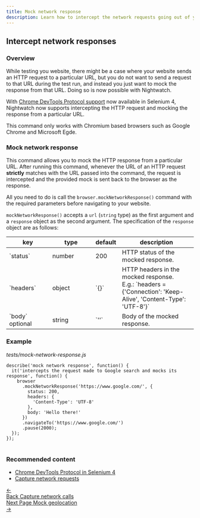 ```yaml
---
title: Mock network response
description: Learn how to intercept the network requests going out of your browser and mock their responses.
---
```


<div class="page-header"><h2>Intercept network responses</h2></div>

### Overview

While testing you website, there might be a case where your website sends an HTTP request to a particular URL, but you do not want to send a request to that URL during the test run, and instead you just want to mock the response from that URL. Doing so is now possible with Nightwatch.

With [Chrome DevTools Protocol support](https://www.selenium.dev/documentation/webdriver/bidirectional/chrome_devtools/) now available in Selenium 4, Nightwatch now supports intercepting the HTTP request and mocking the response from a particular URL.

<div class="alert alert-info">
  This command only works with Chromium based browsers such as Google Chrome and Microsoft Egde.
</div>

### Mock network response

This command allows you to mock the HTTP response from a particular URL. After running this command, whenever the URL of an HTTP request **strictly** matches with the URL passed into the command, the request is intercepted and the provided mock is sent back to the browser as the response.

All you need to do is call the `browser.mockNetworkResponse()` command with the required parameters before navigating to your website.

`mockNetworkResponse()` accepts a `url` (`string` type) as the first argument and a `response` object as the second argument. The specification of the `response` object are as follows:

<table class="table table-bordered table-striped">
  <thead>
   <tr>
     <th style="width: 100px;">key</th>
     <th style="width: 100px;">type</th>
     <th style="width: 50px;">default</th>
     <th>description</th>
   </tr>
  </thead>
  <tbody>
    <tr>
      <td>`status`</td>
      <td>number</td>
      <td>200</td>
      <td>HTTP status of the mocked response.</td>
    </tr>
    <tr>
      <td>`headers`</td>
      <td>object</td>
      <td>`{}`</td>
      <td>HTTP headers in the mocked response.<br>E.g.: `headers = {'Connection': 'Keep-Alive', 'Content-Type': 'UTF-8'}`</td>
    </tr>    
    <tr>
      <td>`body`<br><span class="optional">optional</span></td>
      <td>string</td>
      <td>`''`</td>
      <td>Body of the mocked response.</td>
    </tr>
  </tbody>
</table>

### Example

<div class="sample-test"><i>tests/mock-network-response.js</i>
<pre class="line-numbers language-javascript">
<code class="language-javascript">describe('mock network response', function() {
  it('intercepts the request made to Google search and mocks its response', function() {
    browser
      .mockNetworkResponse('https://www.google.com/', {
        status: 200,
        headers: {
          'Content-Type': 'UTF-8'
        },
        body: 'Hello there!'
      })
      .navigateTo('https://www.google.com/')
      .pause(2000);
  });
});
</code>
</pre></div>

### Recommended content
- [Chrome DevTools Protocol in Selenium 4](https://www.selenium.dev/documentation/webdriver/bidirectional/chrome_devtools/)
- [Capture network requests](https://nightwatchjs.org/guide/network-requests/capture-network-calls.html)

<div class="doc-pagination pt-40">
  <div class="previous">
    <a href="https://nightwatchjs.org/guide/network-requests/capture-network-calls.html">
      <span>←</span>
        <div class="d-flex flex-column">
          <span class="smallT">Back</span>
          <span class="bigT">Capture network calls</span>
        </div>
    </a>
  </div>
  <div class="next">
    <a href="https://nightwatchjs.org/guide/network-requests/mock-geolocation.html">
        <div class="d-flex flex-column">
          <span class="smallT">Next Page</span>
          <span class="bigT">Mock geolocation</span>
        </div>
        <span>→</span>
    </a>
  </div>
</div>